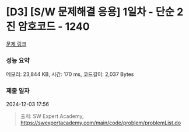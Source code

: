 # [D3] [S/W 문제해결 응용] 1일차 - 단순 2진 암호코드 - 1240 

[문제 링크](https://swexpertacademy.com/main/code/problem/problemDetail.do?contestProbId=AV15FZuqAL4CFAYD) 

### 성능 요약

메모리: 23,844 KB, 시간: 170 ms, 코드길이: 2,037 Bytes

### 제출 일자

2024-12-03 17:56



> 출처: SW Expert Academy, https://swexpertacademy.com/main/code/problem/problemList.do